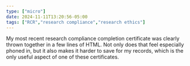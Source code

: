 ```yaml
---
type: ["micro"]
date: 2024-11-11T13:20:56-05:00
tags: ["RCR","research compliance","research ethics"]
---
```

My most recent research compliance completion certificate was clearly thrown together in a few lines of HTML. Not only does that feel especially phoned in, but it also makes it harder to save for my records, which is the only useful aspect of one of these certificates.
